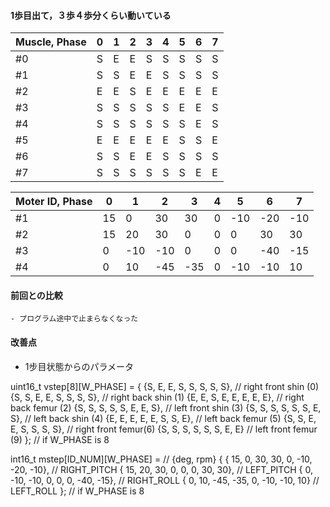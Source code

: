 #### 1歩目出て，３歩４歩分くらい動いている

Muscle, Phase| 0 | 1 | 2 | 3 | 4 | 5 | 6 | 7 
------------- | --- | --- | --- | --- | --- | --- | --- | --- 
\#0 | S | E | E | S | S | S | S | S 
\#1 | S | S | E | E | S | S | S | S 
\#2 | E | E | S | E | E | E | E | E 
\#3 | S | S | S | S | S | E | E | S 
\#4 | S | S | S | S | S | S | E | S 
\#5 | E | E | E | E | E | S | S | E 
\#6 | S | S | E | E | S | S | S | S 
\#7 | S | S | S | S | S | S | E | E 

Moter ID, Phase| 0 | 1 | 2 | 3 | 4 | 5 | 6 | 7 
------------- | --- | --- | --- | --- | --- | --- | --- | --- 
\#1 | 15 | 0 | 30 | 30 | 0 | -10 | -20 | -10 
\#2 | 15 | 20 | 30 | 0 | 0 | 0 | 30 | 30 
\#3 | 0 | -10 | -10 | 0 | 0 | 0 | -40 | -15 
\#4 | 0 | 10 | -45 | -35 | 0 | -10 | -10 | 10 

#### 前回との比較
	- プログラム途中で止まらなくなった

#### 改善点
- 1步目状態からのパラメータ

uint16_t vstep[8][W_PHASE] = { {S, E, E, S, S, S, S, S},
			      // right front shin (0)
			       {S, S, E, E, S, S, S, S},
			      // right back shin (1)
			       {E, E, S, E, E, E, E, E},
			      // right back femur (2)
			       {S, S, S, S, S, E, E, S},
			      // left front shin (3)
			       {S, S, S, S, S, S, E, S},
			      // left back shin (4)
			       {E, E, E, E, E, S, S, E},
			      // left back femur (5)
			       {S, S, E, E, S, S, S, S},
			      // right front femur(6)
			       {S, S, S, S, S, S, E, E}
			      // left front femur (9)
}; // if W_PHASE is 8

int16_t mstep[ID_NUM][W_PHASE] = // {deg, rpm}
  { { 15, 0, 30, 30, 0, -10, -20, -10}, // RIGHT_PITCH
    { 15, 20, 30, 0, 0, 0, 30, 30}, // LEFT_PITCH
    { 0, -10, -10, 0, 0, 0, -40, -15}, // RIGHT_ROLL
    { 0, 10, -45, -35, 0, -10, -10, 10} // LEFT_ROLL
  }; // if W_PHASE is 8
